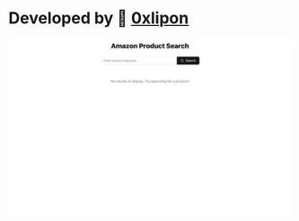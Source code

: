 # Developed by 🚀 [0xlipon](https://github.com/0xlipon)

![Amazon Web Scraper Screenshot](https://github.com/snowden-pc/AmazonWebScraper/blob/main/download.png?raw=true)
